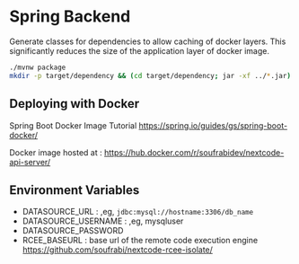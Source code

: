 # Spring Backend

Generate classes for dependencies to allow caching of docker layers. This significantly reduces the size of the application layer of docker image.
```sh
./mvnw package
mkdir -p target/dependency && (cd target/dependency; jar -xf ../*.jar)
```

## Deploying with Docker

Spring Boot Docker Image Tutorial <https://spring.io/guides/gs/spring-boot-docker/>

Docker image hosted at : <https://hub.docker.com/r/soufrabidev/nextcode-api-server/>

## Environment Variables

- DATASOURCE_URL
: ,eg, `jdbc:mysql://hostname:3306/db_name`
- DATASOURCE_USERNAME
: ,eg, mysqluser
- DATASOURCE_PASSWORD
- RCEE_BASEURL
: base url of the remote code execution engine <https://github.com/soufrabi/nextcode-rcee-isolate/>
